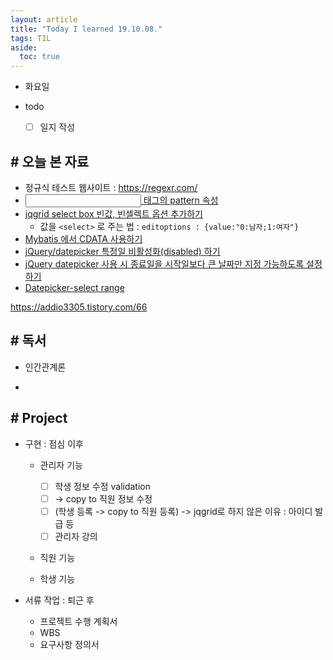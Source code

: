 ```yaml
---
layout: article
title: "Today I learned 19.10.08."
tags: TIL
aside:
  toc: true
---
```


- 화요일
- todo

  - [ ] 일지 작성



## # 오늘 본 자료

- 정규식 테스트 웹사이트 : https://regexr.com/
- [<input> 태그의 pattern 속성](http://tcpschool.com/html-tag-attrs/input-pattern)
- [jqgrid select box 빈값, 빈셀렉트 옵션 추가하기](https://singsi.tistory.com/22)
  - 값을 `<select>` 로 주는 법 : ` editoptions : {value:"0:남자;1:여자"} `
- [Mybatis 에서 CDATA 사용하기](https://epthffh.tistory.com/entry/Mybatis-에서-CDATA-사용하기)
- [jQuery/datepicker 특정일 비활성화(disabled) 하기](https://mingmi-programming.tistory.com/86)
- [jQuery datepicker 사용 시 종료일을 시작일보다 큰 날짜만 지정 가능하도록 설정하기](http://jmlim.github.io/javascript/2019/01/04/javascript-jquery-datepicker-start-end-date/)
- [Datepicker-select range](https://jqueryui.com/datepicker/#date-range)



https://addio3305.tistory.com/66


## # 독서

- 인간관계론

- 

  

## # Project

- 구현 : 점심 이후
  
  - 관리자 기능
    
    - [ ] 학생 정보 수정 validation
    - [ ] -> copy to 직원 정보 수정 
    - [ ] (학생 등록 -> copy to 직원 등록) -> jqgrid로 하지 않은 이유 : 아이디 발급 등
    - [ ] 관리자 강의 
    
  - 직원 기능
  
  - 학생 기능
  
    
  
- 서류 작업 : 퇴근 후 
  - 프로젝트 수행 계획서
  - WBS
  - 요구사항 정의서